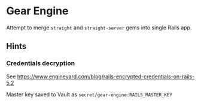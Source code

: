 # Gear Engine

Attempt to merge `straight` and `straight-server` gems into single Rails app.

## Hints

### Credentials decryption

See https://www.engineyard.com/blog/rails-encrypted-credentials-on-rails-5.2

Master key saved to Vault as `secret/gear-engine:RAILS_MASTER_KEY`
